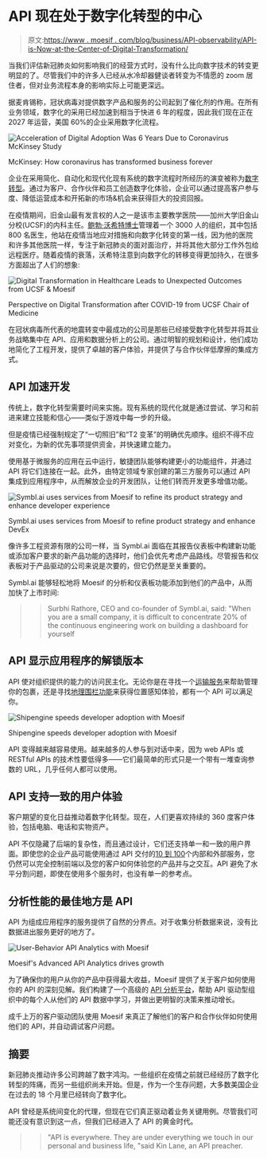 # API 现在处于数字化转型的中心

> 原文:[https://www . moesif . com/blog/business/API-observability/API-is-Now-at-the-Center-of-Digital-Transformation/](https://www.moesif.com/blog/business/api-observability/APIs-are-Now-at-the-Center-of-Digital-Transformation/)

当我们评估新冠肺炎如何影响我们的经营方式时，没有什么比向数字技术的转变更明显的了。尽管我们中的许多人已经从水冷却器健谈者转变为不情愿的 zoom 居住者，但对业务流程本身的影响实际上可能更深远。

据麦肯锡称，冠状病毒对提供数字产品和服务的公司起到了催化剂的作用。在所有业务领域，数字化的采用已经加速到相当于快进 6 年的程度，因此我们现在正在 2027 年运营，美国 60%的企业采用数字化流程。

![Acceleration of Digital Adoption Was 6 Years Due to Coronavirus McKinsey Study](../Images/1371cb833045f16d96c2f59a12dfe270.png)

<figcaption>
McKinsey: How coronavirus has transformed business forever</figcaption>

企业在采用简化、自动化和现代化现有系统的数字流程时所经历的演变被称为[数字转型](https://en.wikipedia.org/wiki/Digital_transformation#In_society)。通过为客户、合作伙伴和员工创造数字化体验，企业可以通过提高客户参与度、降低运营成本和开拓新的市场&机会来获得巨大的投资回报。

在疫情期间，旧金山最有发言权的人之一是该市主要教学医院——加州大学旧金山分校(UCSF)的内科主任。[鲍勃·沃希特博士](https://profiles.ucsf.edu/robert.wachter)管理着一个 3000 人的组织，其中包括 800 名医生，他站在疫情当地应对措施和向数字化转变的第一线，因为他的医院和许多其他医院一样，专注于新冠肺炎的面对面治疗，并将其他大部分工作外包给远程医疗。随着疫情的衰落，沃希特注意到向数字化的转移变得更加持久，在很多方面超出了人们的想象:

![Digital Transformation in Healthcare Leads to Unexpected Outcomes from UCSF & Moesif](../Images/b4112948fb41f8d0b41bf90e1eb9e56c.png)

<figcaption>
Perspective on Digital Transformation after COVID-19 from UCSF Chair of Medicine</figcaption>

在冠状病毒所代表的地震转变中最成功的公司是那些已经接受数字化转型并将其业务战略集中在 API、应用和数据分析上的公司。通过明智的规划和设计，他们成功地简化了工程开发，提供了卓越的客户体验，并提供了与合作伙伴低摩擦的集成方式。

## API 加速开发

传统上，数字化转型需要时间来实施。现有系统的现代化就是通过尝试、学习和前进来建立技能和信心——类似于游戏中每一步的升级。

但是疫情已经强制规定了“一切照旧”和“T2 变革”的明确优先顺序。组织不得不应对变化，为新的优先事项提供资金，并快速建立能力。

使用基于微服务的应用在云中运行，敏捷团队能够构建更小的功能组件，并通过 API 将它们连接在一起。此外，由特定领域专家创建的第三方服务可以通过 API 集成到应用程序中，从而解放企业的开发团队，让他们转而开发更多增值功能。

![Symbl.ai uses services from Moesif to refine its product strategy and enhance developer experience](../Images/5f677898baa65fb1549ea32ea495a941.png)

<figcaption>
Symbl.ai uses services from Moesif to refine product strategy and enhance DevEx</figcaption>

像许多工程资源有限的公司一样，当 Symbl.ai 面临在其报告仪表板中构建新功能或添加客户要求的新产品功能的选择时，他们会优先考虑产品路线。尽管报告和仪表板对于产品驱动的公司来说是次要的，但它仍然是至关重要的。

Symbl.ai 能够轻松地将 Moesif 的分析和仪表板功能添加到他们的产品中，从而加快了上市时间:

> > Surbhi Rathore, CEO and co-founder of Symbl.ai, said: "When you are a small company, it is difficult to concentrate 20% of the continuous engineering work on building a dashboard for yourself

## API 显示应用程序的解锁版本

API 使对组织提供的能力的访问民主化。无论你是在寻找一个[运输服务](https://www.moesif.com/blog/ebooks/shipengine-accelerates-developer-adoption-with-moesif-api-analytics-platform/)来帮助管理你的包裹，还是寻找[地理围栏功能](https://www.moesif.com/blog/ebooks/radar-accelerates-the-launch-of-their-developer-first-platform-with-Moesif/)来获得位置感知体验，都有一个 API 可以满足你。

![Shipengine speeds developer adoption with Moesif](../Images/e68290b4deb3ad595d197bc4a5c742ba.png)

<figcaption>
Shipengine speeds developer adoption with Moesif</figcaption>

API 变得越来越容易使用。越来越多的人参与到对话中来，因为 web APIs 或 RESTful APIs 的技术性要低得多——它们最简单的形式只是一个带有一堆查询参数的 URL，几乎任何人都可以使用。

## API 支持一致的用户体验

客户期望的变化日益推动着数字化转型。现在，人们更喜欢持续的 360 度客户体验，包括电脑、电话和实物资产。

API 不仅隐藏了后端的复杂性，而且通过设计，它们还支持单一和一致的用户界面。即使您的企业产品可能使用通过 API 交付的[10 到 100](https://www.moesif.com/blog/podcasts/developer-marketing/Podcast-Launching-API-Programs-in-Non-API-First-Companies/#biz-reasons-for-external-apis)个内部和外部服务，您仍然可以完全控制前端以及您的客户如何体验您的产品并与之交互。API 避免了水平分割问题，即使在使用多个服务时，也没有单一的参考点。

## 分析性能的最佳地方是 API

API 为组成应用程序的服务提供了自然的分界点。对于收集分析数据来说，没有比数据进出服务更好的地方了。

![User-Behavior API Analytics with Moesif](../Images/72ac4d78caa8c361e69aa1fb6ebe52f0.png)

<figcaption>
Moesif's Advanced API Analytics drives growth</figcaption>

为了确保你的用户从你的产品中获得最大收益，Moesif 提供了关于客户如何使用你的 API 的深刻见解。我们构建了一个高级的 [API 分析平台](https://www.moesif.com/features/api-analytics)，帮助 API 驱动型组织中的每个人从他们的 API 数据中学习，并做出更明智的决策来推动增长。

成千上万的客户驱动团队使用 Moesif 来真正了解他们的客户和合作伙伴如何使用他们的 API，并自动调试客户问题。

## 摘要

新冠肺炎推动许多公司跨越了数字鸿沟。一些组织在疫情之前就已经经历了数字化转型的阵痛，而另一些组织尚未开始。但是，作为一个生存问题，大多数美国企业在过去的 18 个月里已经转向了数字化。

API 曾经是系统间变化的代理，但现在它们真正驱动着业务关键用例。尽管我们可能还没有意识到这一点，但我们已经进入了 API 的黄金时代。

> > "API is everywhere. They are under everything we touch in our personal and business life, "said Kin Lane, an API preacher.